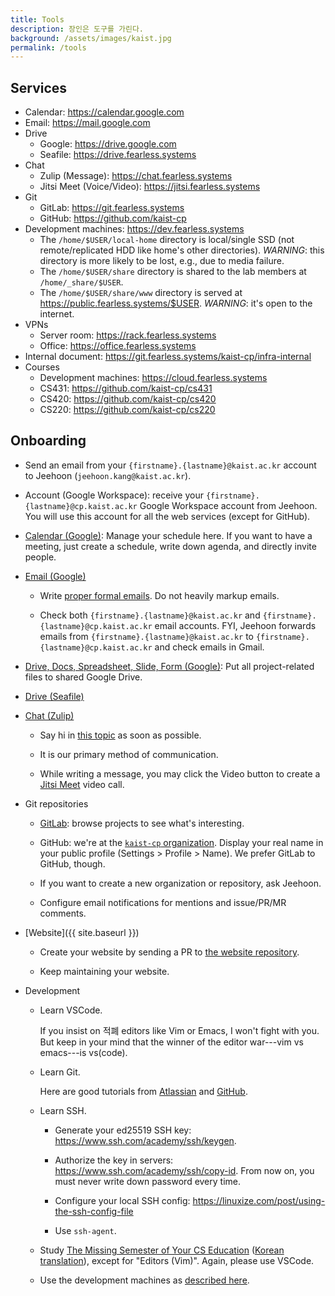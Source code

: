 ```yaml
---
title: Tools
description: 장인은 도구를 가린다.
background: /assets/images/kaist.jpg
permalink: /tools
---
```


## Services

- Calendar: <https://calendar.google.com>
- Email: <https://mail.google.com>
- Drive
  + Google: <https://drive.google.com>
  + Seafile: <https://drive.fearless.systems>
- Chat
  + Zulip (Message): <https://chat.fearless.systems>
  + Jitsi Meet (Voice/Video): <https://jitsi.fearless.systems>
- Git
  + GitLab: <https://git.fearless.systems>
  + GitHub: <https://github.com/kaist-cp>
- Development machines: <https://dev.fearless.systems>
  + The `/home/$USER/local-home` directory is local/single SSD (not remote/replicated HDD like home's other directories).
    *WARNING*: this directory is more likely to be lost, e.g., due to media failure.
  + The `/home/$USER/share` directory is shared to the lab members at `/home/_share/$USER`.
  + The `/home/$USER/share/www` directory is served at <https://public.fearless.systems/$USER>.
    *WARNING*: it's open to the internet.
- VPNs
  + Server room: <https://rack.fearless.systems>
  + Office: <https://office.fearless.systems>
- Internal document: <https://git.fearless.systems/kaist-cp/infra-internal>
- Courses
  + Development machines: <https://cloud.fearless.systems>
  + CS431: <https://github.com/kaist-cp/cs431>
  + CS420: <https://github.com/kaist-cp/cs420>
  + CS220: <https://github.com/kaist-cp/cs220>

## Onboarding

- Send an email from your `{firstname}.{lastname}@kaist.ac.kr` account to Jeehoon (`jeehoon.kang@kaist.ac.kr`).

- Account (Google Workspace): receive your `{firstname}.{lastname}@cp.kaist.ac.kr` Google Workspace account from Jeehoon.
  You will use this account for all the web services (except for GitHub).

- [Calendar (Google)](https://calendar.google.com):
  Manage your schedule here.
  If you want to have a meeting, just create a schedule, write down agenda, and directly invite people.

- [Email (Google)](https://mail.google.com)

    + Write [proper formal emails](https://www.wikihow.com/Write-a-Formal-Email). Do not heavily markup emails.

    + Check both `{firstname}.{lastname}@kaist.ac.kr` and `{firstname}.{lastname}@cp.kaist.ac.kr` email accounts.
      FYI, Jeehoon forwards emails from `{firstname}.{lastname}@kaist.ac.kr` to `{firstname}.{lastname}@cp.kaist.ac.kr` and check emails in Gmail.

- [Drive, Docs, Spreadsheet, Slide, Form (Google)](https://drive.google.com):
  Put all project-related files to shared Google Drive.

- [Drive (Seafile)](https://drive.fearless.systems)

- [Chat (Zulip)](https://chat.fearless.systems)

    + Say hi in [this topic](https://chat.fearless.systems/#narrow/stream/112-general/topic/.EC.86.8C.EA.B0.9C) as soon as possible.

    + It is our primary method of communication.

    + While writing a message, you may click the Video button to create a [Jitsi Meet](https://jitsi.fearless.systems) video call.

- Git repositories

    + [GitLab](https://git.fearless.systems): browse projects to see what's interesting.

    + GitHub: we're at the [`kaist-cp` organization](https://github.com/kaist-cp).
      Display your real name in your public profile (Settings > Profile > Name).
      We prefer GitLab to GitHub, though.

    + If you want to create a new organization or repository, ask Jeehoon.

    + Configure email notifications for mentions and issue/PR/MR comments.

- [Website]({{ site.baseurl }})

    + Create your website by sending a PR to [the website repository](https://github.com/kaist-cp/kaist-cp.github.io).

    + Keep maintaining your website.

- Development

    + Learn VSCode. 
    
      If you insist on 적폐 editors like Vim or Emacs, I won't fight with you. 
      But keep in your mind that the winner of the editor war---vim vs emacs---is vs(code).

    + Learn Git. 
    
      Here are good tutorials from [Atlassian](https://www.atlassian.com/git/tutorials) and [GitHub](https://lab.github.com/).

    + Learn SSH.

        * Generate your ed25519 SSH key: <https://www.ssh.com/academy/ssh/keygen>.

        * Authorize the key in servers: <https://www.ssh.com/academy/ssh/copy-id>. From now on, you must never write down password every time.

        * Configure your local SSH config: <https://linuxize.com/post/using-the-ssh-config-file>

        * Use `ssh-agent`.

    + Study [The Missing Semester of Your CS Education](https://missing.csail.mit.edu/) ([Korean translation](https://missing-semester-kr.github.io/)), except for "Editors (Vim)".
      Again, please use VSCode.

    + Use the development machines as [described here](#services).
